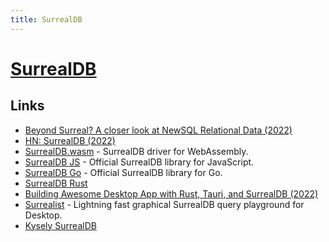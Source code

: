 ```yaml
---
title: SurrealDB
---
```


# [SurrealDB](https://surrealdb.com/)

## Links

- [Beyond Surreal? A closer look at NewSQL Relational Data (2022)](https://www.youtube.com/watch?v=LCAIkx1p1k0)
- [HN: SurrealDB (2022)](https://news.ycombinator.com/item?id=32874597)
- [SurrealDB.wasm](https://github.com/surrealdb/surrealdb.wasm) - SurrealDB driver for WebAssembly.
- [SurrealDB JS](https://github.com/surrealdb/surrealdb.js) - Official SurrealDB library for JavaScript.
- [SurrealDB Go](https://github.com/surrealdb/surrealdb.go) - Official SurrealDB library for Go.
- [SurrealDB Rust](https://github.com/surrealdb/surrealdb.rs)
- [Building Awesome Desktop App with Rust, Tauri, and SurrealDB (2022)](https://www.youtube.com/watch?v=BY_ZjPGqJJk)
- [Surrealist](https://github.com/StarlaneStudios/Surrealist) - Lightning fast graphical SurrealDB query playground for Desktop.
- [Kysely SurrealDB](https://github.com/igalklebanov/kysely-surrealdb)
